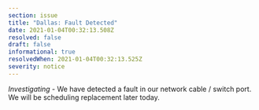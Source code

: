 ```yaml
---
section: issue
title: "Dallas: Fault Detected"
date: 2021-01-04T00:32:13.508Z
resolved: false
draft: false
informational: true
resolvedWhen: 2021-01-04T00:32:13.525Z
severity: notice
---
```

*Investigating* - We have detected a fault in our network cable / switch port. We will be scheduling replacement later today.